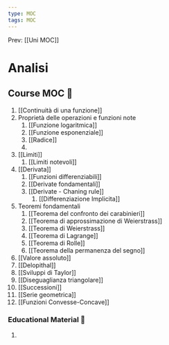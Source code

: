 ```yaml
---
type: MOC 
tags: MOC
---
```


Prev: [[Uni MOC]]

# Analisi

## Course MOC  📒
1. [[Continuità di una funzione]]
2. Proprietà delle operazioni e funzioni note
	1. [[Funzione logaritmica]]
	2. [[Funzione esponenziale]]
	3. [[Radice]]
	4. 
6. [[Limiti]]
	1. [[Limiti notevoli]]
3. [[Derivata]]
	1. [[Funzioni differenziabili]]
	3. [[Derivate fondamentali]]
	2. [[Derivate - Chaning rule]]
		1. [[Differenziazione Implicita]]
4. Teoremi fondamentali
	1. [[Teorema del confronto dei carabinieri]]
	2. [[Teorema di approssimazione di Weierstrass]]
	3. [[Teorema di Weierstrass]]
	4. [[Teorema di Lagrange]]
	5. [[Teorema di Rolle]]
	6. [[Teorema della permanenza del segno]]
5. [[Valore assoluto]]
7. [[Delopithal]]
8. [[Sviluppi di Taylor]]
9. [[Diseguaglianza triangolare]]
10. [[Successioni]]
11. [[Serie geometrica]]
12. [[Funzioni Convesse-Concave]]



### Educational Material 🧱
1. 
